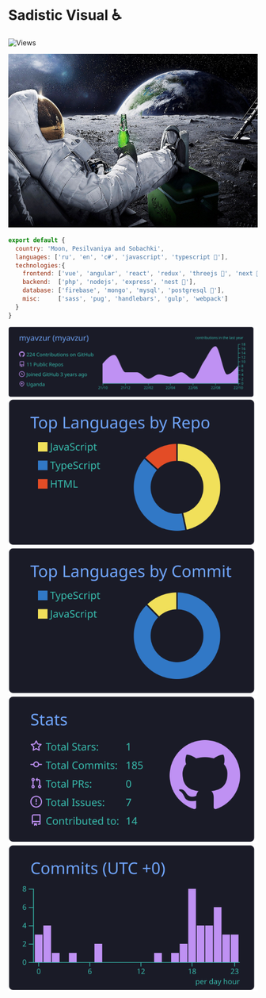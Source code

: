 # Sadistic Visual ♿

![Views](https://komarev.com/ghpvc/?username=myavzur)

<div align="center">
	<img src="https://raw.githubusercontent.com/myavzur/myavzur/main/buhaet.jpg" height="350" width="100%">
</div>

```js
export default {
  country: 'Moon, Pesilvaniya and Sobachki',
  languages: ['ru', 'en', 'c#', 'javascript', 'typescript 🍺'],
  technologies:{
    frontend: ['vue', 'angular', 'react', 'redux', 'threejs 🍺', 'next 🍺'],
    backend:  ['php', 'nodejs', 'express', 'nest 🍺'],
    database: ['firebase', 'mongo', 'mysql', 'postgresql 🍺'],
    misc:     ['sass', 'pug', 'handlebars', 'gulp', 'webpack']
  }
}
```


[![](https://raw.githubusercontent.com/myavzur/myavzur/main/profile-summary-card-output/tokyonight/0-profile-details.svg)](https://github.com/vn7n24fzkq/github-profile-summary-cards)
[![](https://raw.githubusercontent.com/myavzur/myavzur/main/profile-summary-card-output/tokyonight/1-repos-per-language.svg)](https://github.com/vn7n24fzkq/github-profile-summary-cards) 
[![](https://raw.githubusercontent.com/myavzur/myavzur/main/profile-summary-card-output/tokyonight/2-most-commit-language.svg)](https://github.com/vn7n24fzkq/github-profile-summary-cards)
[![](https://raw.githubusercontent.com/myavzur/myavzur/main/profile-summary-card-output/tokyonight/3-stats.svg)](https://github.com/vn7n24fzkq/github-profile-summary-cards) 
[![](https://raw.githubusercontent.com/myavzur/myavzur/main/profile-summary-card-output/tokyonight/4-productive-time.svg)](https://github.com/vn7n24fzkq/github-profile-summary-cards)
